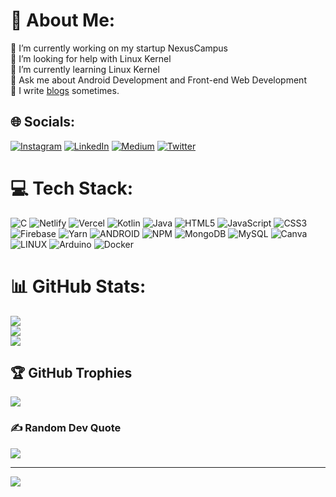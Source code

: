 # 💫 About Me:
🔭 I’m currently working on my startup NexusCampus<br>
🤝 I’m looking for help with Linux Kernel<br>
🌱 I’m currently learning Linux Kernel<br>
💬 Ask me about Android Development and Front-end Web Development<br>
💬 I write <a href="https://medium.com/@sankalp.1519">blogs</a> sometimes.



## 🌐 Socials:
[![Instagram](https://img.shields.io/badge/Instagram-%23E4405F.svg?logo=Instagram&logoColor=white)](https://www.instagram.com/utkarsh_maurya17/) 
[![LinkedIn](https://img.shields.io/badge/LinkedIn-%230077B5.svg?logo=linkedin&logoColor=white)](https://www.linkedin.com/in/utkarsh-maurya-090062253/) 
[![Medium](https://img.shields.io/badge/Medium-12100E?logo=medium&logoColor=white)](https://medium.com/@sankalp.1519) 
[![Twitter](https://img.shields.io/badge/Twitter-%231DA1F2.svg?logo=Twitter&logoColor=white)](https://twitter.com/Utkarsh70354118) 

# 💻 Tech Stack:
![C](https://img.shields.io/badge/c-%2300599C.svg?style=for-the-badge&logo=c&logoColor=white) 
![Netlify](https://img.shields.io/badge/netlify-%23000000.svg?style=for-the-badge&logo=netlify&logoColor=#00C7B7) 
![Vercel](https://img.shields.io/badge/vercel-%23000000.svg?style=for-the-badge&logo=vercel&logoColor=white) 
![Kotlin](https://img.shields.io/badge/kotlin-%230095D5.svg?style=for-the-badge&logo=kotlin&logoColor=white) 
![Java](https://img.shields.io/badge/java-%23ED8B00.svg?style=for-the-badge&logo=java&logoColor=white) 
![HTML5](https://img.shields.io/badge/html5-%23E34F26.svg?style=for-the-badge&logo=html5&logoColor=white) 
![JavaScript](https://img.shields.io/badge/javascript-%23323330.svg?style=for-the-badge&logo=javascript&logoColor=%23F7DF1E) 
![CSS3](https://img.shields.io/badge/css3-%231572B6.svg?style=for-the-badge&logo=css3&logoColor=white) 
![Firebase](https://img.shields.io/badge/firebase-%23039BE5.svg?style=for-the-badge&logo=firebase) 
![Yarn](https://img.shields.io/badge/yarn-%232C8EBB.svg?style=for-the-badge&logo=yarn&logoColor=white) 
![ANDROID](https://img.shields.io/badge/android-%2320232a.svg?style=for-the-badge&logo=android&logoColor=%a4c639) 
![NPM](https://img.shields.io/badge/NPM-%23000000.svg?style=for-the-badge&logo=npm&logoColor=white) 
![MongoDB](https://img.shields.io/badge/MongoDB-%234ea94b.svg?style=for-the-badge&logo=mongodb&logoColor=white) 
![MySQL](https://img.shields.io/badge/mysql-%2300f.svg?style=for-the-badge&logo=mysql&logoColor=white) 
![Canva](https://img.shields.io/badge/Canva-%2300C4CC.svg?style=for-the-badge&logo=Canva&logoColor=white) 
![LINUX](https://img.shields.io/badge/Linux-FCC624?style=for-the-badge&logo=linux&logoColor=black) 
![Arduino](https://img.shields.io/badge/-Arduino-00979D?style=for-the-badge&logo=Arduino&logoColor=white) 
![Docker](https://img.shields.io/badge/docker-%230db7ed.svg?style=for-the-badge&logo=docker&logoColor=white)


# 📊 GitHub Stats:
![](https://github-readme-stats.vercel.app/api?username=pro-utkarshM&theme=tokyonight&hide_border=false&include_all_commits=true&count_private=true)<br/>
![](https://github-readme-streak-stats.herokuapp.com/?user=pro-utkarshM&theme=tokyonight&hide_border=false)<br/>
![](https://github-readme-stats.vercel.app/api/top-langs/?username=pro-utkarshM&theme=tokyonight&hide_border=false&include_all_commits=true&count_private=true&layout=compact)

## 🏆 GitHub Trophies
![](https://github-profile-trophy.vercel.app/?username=pro-utkarshM&theme=tokyonight&no-frame=false&no-bg=true&margin-w=4)

### ✍️ Random Dev Quote
![](https://quotes-github-readme.vercel.app/api?type=vetical&theme=tokyonight)

---
[![](https://visitcount.itsvg.in/api?id=pro-utkarshM&icon=0&color=0)](https://visitcount.itsvg.in)
